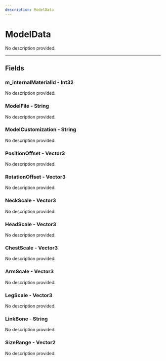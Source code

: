 ```yaml
---
description: ModelData
---
```


# ModelData

No description provided.

***

## Fields

### m_internalMaterialId - Int32

No description provided.

### ModelFile - String

No description provided.

### ModelCustomization - String

No description provided.

### PositionOffset - Vector3

No description provided.

### RotationOffset - Vector3

No description provided.

### NeckScale - Vector3

No description provided.

### HeadScale - Vector3

No description provided.

### ChestScale - Vector3

No description provided.

### ArmScale - Vector3

No description provided.

### LegScale - Vector3

No description provided.

### LinkBone - String

No description provided.

### SizeRange - Vector2

No description provided.
